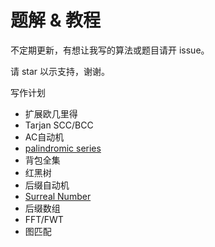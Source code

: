 # 题解 & 教程

不定期更新，有想让我写的算法或题目请开 issue。

请 star 以示支持，谢谢。

写作计划
- 扩展欧几里得
- Tarjan SCC/BCC
- AC自动机
- [palindromic series](https://codeforces.com/blog/entry/19193)
- 背包全集
- 红黑树
- 后缀自动机
- [Surreal Number](https://www.whitman.edu/Documents/Academics/Mathematics/Grimm.pdf)
- 后缀数组
- FFT/FWT
- 图匹配
